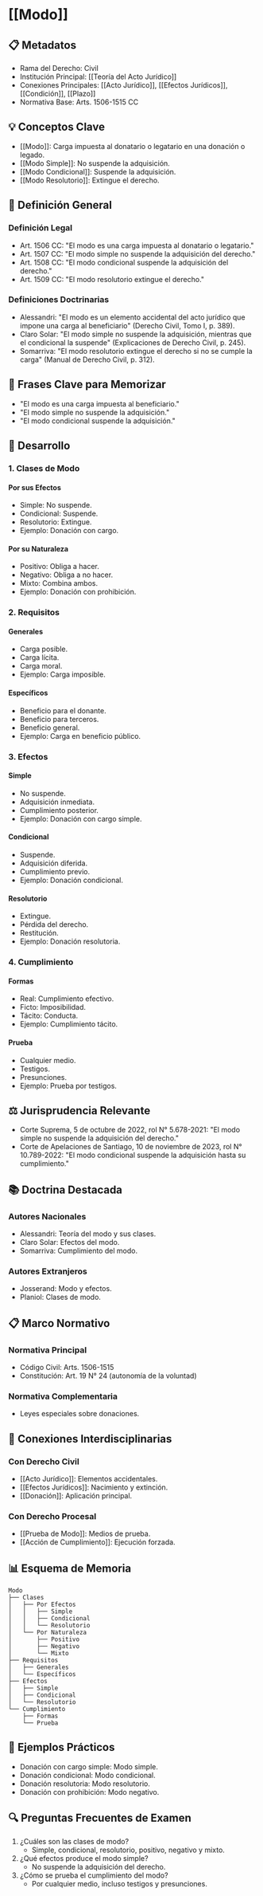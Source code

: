 # [[Modo]]

## 📋 Metadatos
- Rama del Derecho: Civil
- Institución Principal: [[Teoría del Acto Jurídico]]
- Conexiones Principales: [[Acto Jurídico]], [[Efectos Jurídicos]], [[Condición]], [[Plazo]]
- Normativa Base: Arts. 1506-1515 CC

## 💡 Conceptos Clave
- [[Modo]]: Carga impuesta al donatario o legatario en una donación o legado.
- [[Modo Simple]]: No suspende la adquisición.
- [[Modo Condicional]]: Suspende la adquisición.
- [[Modo Resolutorio]]: Extingue el derecho.

## 📖 Definición General
### Definición Legal
- Art. 1506 CC: "El modo es una carga impuesta al donatario o legatario."
- Art. 1507 CC: "El modo simple no suspende la adquisición del derecho."
- Art. 1508 CC: "El modo condicional suspende la adquisición del derecho."
- Art. 1509 CC: "El modo resolutorio extingue el derecho."

### Definiciones Doctrinarias
- Alessandri: "El modo es un elemento accidental del acto jurídico que impone una carga al beneficiario" (Derecho Civil, Tomo I, p. 389).
- Claro Solar: "El modo simple no suspende la adquisición, mientras que el condicional la suspende" (Explicaciones de Derecho Civil, p. 245).
- Somarriva: "El modo resolutorio extingue el derecho si no se cumple la carga" (Manual de Derecho Civil, p. 312).

## 🎯 Frases Clave para Memorizar
- "El modo es una carga impuesta al beneficiario."
- "El modo simple no suspende la adquisición."
- "El modo condicional suspende la adquisición."

## 📑 Desarrollo
### 1. Clases de Modo
#### Por sus Efectos
- Simple: No suspende.
- Condicional: Suspende.
- Resolutorio: Extingue.
- Ejemplo: Donación con cargo.

#### Por su Naturaleza
- Positivo: Obliga a hacer.
- Negativo: Obliga a no hacer.
- Mixto: Combina ambos.
- Ejemplo: Donación con prohibición.

### 2. Requisitos
#### Generales
- Carga posible.
- Carga lícita.
- Carga moral.
- Ejemplo: Carga imposible.

#### Específicos
- Beneficio para el donante.
- Beneficio para terceros.
- Beneficio general.
- Ejemplo: Carga en beneficio público.

### 3. Efectos
#### Simple
- No suspende.
- Adquisición inmediata.
- Cumplimiento posterior.
- Ejemplo: Donación con cargo simple.

#### Condicional
- Suspende.
- Adquisición diferida.
- Cumplimiento previo.
- Ejemplo: Donación condicional.

#### Resolutorio
- Extingue.
- Pérdida del derecho.
- Restitución.
- Ejemplo: Donación resolutoria.

### 4. Cumplimiento
#### Formas
- Real: Cumplimiento efectivo.
- Ficto: Imposibilidad.
- Tácito: Conducta.
- Ejemplo: Cumplimiento tácito.

#### Prueba
- Cualquier medio.
- Testigos.
- Presunciones.
- Ejemplo: Prueba por testigos.

## ⚖️ Jurisprudencia Relevante
- Corte Suprema, 5 de octubre de 2022, rol N° 5.678-2021: "El modo simple no suspende la adquisición del derecho."
- Corte de Apelaciones de Santiago, 10 de noviembre de 2023, rol N° 10.789-2022: "El modo condicional suspende la adquisición hasta su cumplimiento."

## 📚 Doctrina Destacada
### Autores Nacionales
- Alessandri: Teoría del modo y sus clases.
- Claro Solar: Efectos del modo.
- Somarriva: Cumplimiento del modo.

### Autores Extranjeros
- Josserand: Modo y efectos.
- Planiol: Clases de modo.

## 📋 Marco Normativo
### Normativa Principal
- Código Civil: Arts. 1506-1515
- Constitución: Art. 19 N° 24 (autonomía de la voluntad)

### Normativa Complementaria
- Leyes especiales sobre donaciones.

## 🔄 Conexiones Interdisciplinarias
### Con Derecho Civil
- [[Acto Jurídico]]: Elementos accidentales.
- [[Efectos Jurídicos]]: Nacimiento y extinción.
- [[Donación]]: Aplicación principal.

### Con Derecho Procesal
- [[Prueba de Modo]]: Medios de prueba.
- [[Acción de Cumplimiento]]: Ejecución forzada.

## 📊 Esquema de Memoria
```plaintext
Modo
├── Clases
│   ├── Por Efectos
│   │   ├── Simple
│   │   ├── Condicional
│   │   └── Resolutorio
│   └── Por Naturaleza
│       ├── Positivo
│       ├── Negativo
│       └── Mixto
├── Requisitos
│   ├── Generales
│   └── Específicos
├── Efectos
│   ├── Simple
│   ├── Condicional
│   └── Resolutorio
└── Cumplimiento
    ├── Formas
    └── Prueba
```

## 📝 Ejemplos Prácticos
- Donación con cargo simple: Modo simple.
- Donación condicional: Modo condicional.
- Donación resolutoria: Modo resolutorio.
- Donación con prohibición: Modo negativo.

## 🔍 Preguntas Frecuentes de Examen
1. ¿Cuáles son las clases de modo?
   - Simple, condicional, resolutorio, positivo, negativo y mixto.
2. ¿Qué efectos produce el modo simple?
   - No suspende la adquisición del derecho.
3. ¿Cómo se prueba el cumplimiento del modo?
   - Por cualquier medio, incluso testigos y presunciones. 